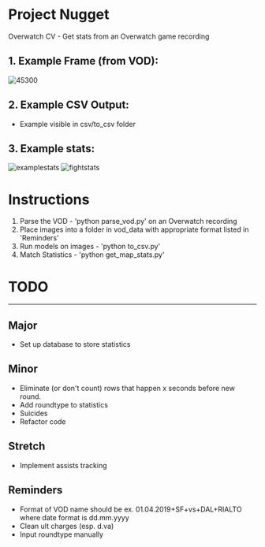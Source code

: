 # Project Nugget
Overwatch CV - Get stats from an Overwatch game recording

## 1. Example Frame (from VOD):
![45300](https://user-images.githubusercontent.com/47507106/57599121-88fe4a00-750a-11e9-9265-bb880f68e899.jpg)

## 2. Example CSV Output:
- Example visible in csv/to_csv folder

## 3. Example stats:
![examplestats](https://user-images.githubusercontent.com/47507106/57599467-9c5de500-750b-11e9-8130-c483474d84ea.PNG)
![fightstats](https://user-images.githubusercontent.com/47507106/58194561-ba011c00-7c7a-11e9-8371-67e2fc923983.PNG)

# Instructions
1. Parse the VOD - 'python parse_vod.py' on an Overwatch recording
2. Place images into a folder in vod_data with appropriate format listed in 'Reminders'
3. Run models on images - 'python to_csv.py'
4. Match Statistics - 'python get_map_stats.py'

# TODO
--------
## Major
- Set up database to store statistics

## Minor
- Eliminate (or don't count) rows that happen x seconds before new round.
- Add roundtype to statistics
- Suicides
- Refactor code

## Stretch
- Implement assists tracking

## Reminders
- Format of VOD name should be ex. 01.04.2019+SF+vs+DAL+RIALTO where date format is dd.mm.yyyy
- Clean ult charges (esp. d.va)
- Input roundtype manually
